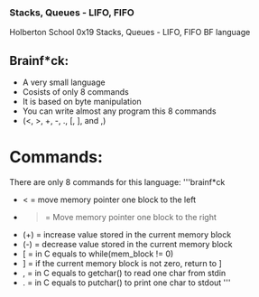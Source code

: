 ### Stacks, Queues - LIFO, FIFO

Holberton School 0x19 Stacks, Queues - LIFO, FIFO
BF language

## Brainf*ck:
- A very small language
- Cosists of only 8 commands
- It is based on byte manipulation
- You can write almost any program this 8 commands
- (<, >, +, -, ., [, ], and ,)

# Commands:
There are only 8 commands for this language:
'''brainf*ck
- < = move memory pointer one block to the left
- > = Move memory pointer one block to the right
- (+) = increase value stored in the current memory block
- (-) = decrease value stored in the current memory block
- [ = in C equals to while(mem_block != 0)
- ] = if the current memory block is not zero, return to ]
- , = in C equals to getchar() to read one char from stdin
- . = in C equals to putchar() to print one char to stdout
'''

